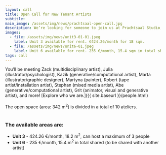 ```yaml
---
layout: call
title: Open Call for New Tenant Artists
subtitle: 
main_image: /assets/img/news/prachtsaal-open-call.jpg
description: We’re looking for someone to join us at Prachtsaal Studio, our beautiful open space in Neukölln (halfway between U-Leinestraße and U-Hermannstraße)!
images: 
  - file: /assets/img/news/unit3-01-01.jpeg
    label: Unit 3 available for rent. €424.26/month for 18 sqm.
  - file: /assets/img/news/unit6-01.jpeg
    label: Unit 6 available for rent. 235 €/month, 15.4 sqm in total shared.
tags: call
---
```

You’ll be meeting Zack (multidisciplinary artist), Julia (illustrator/psychologist), Kazik (generative/computational artist), Marta (illustrator/graphic designer), Martyna (painter), Robert (tape artist/installation artist), Stephan (mixed media artist), Abe (generative/computational artist), Grit (animator, visual and generative artist), and more!
[Explore who we are.]({{ site.baseurl }}/people.html)
<br><br>
The open space (area: 342 m<sup>2</sup>) is divided in a total of 10 ateliers.
<br><br>

### The available areas are:
<ul>
<li><b>Unit 3</b> - 424.26 €/month, 18.2 m<sup>2</sup>, can host a maximum of 3 people
<li><b>Unit 6</b> - 235 €/month, 15.4 m<sup>2</sup> in total shared (to be shared with another artist)
</ul>